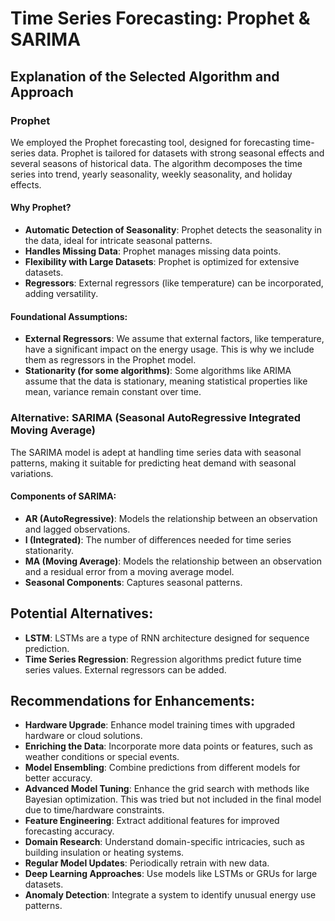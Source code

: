 # Time Series Forecasting: Prophet & SARIMA

## Explanation of the Selected Algorithm and Approach

### Prophet

We employed the Prophet forecasting tool, designed for forecasting time-series data. Prophet is tailored for datasets with strong seasonal effects and several seasons of historical data. The algorithm decomposes the time series into trend, yearly seasonality, weekly seasonality, and holiday effects.

#### Why Prophet?

- **Automatic Detection of Seasonality**: Prophet detects the seasonality in the data, ideal for intricate seasonal patterns.
- **Handles Missing Data**: Prophet manages missing data points.
- **Flexibility with Large Datasets**: Prophet is optimized for extensive datasets.
- **Regressors**: External regressors (like temperature) can be incorporated, adding versatility.

#### Foundational Assumptions:

- **External Regressors**: We assume that external factors, like temperature, have a significant impact on the energy usage. This is why we include them as regressors in the Prophet model.
- **Stationarity (for some algorithms)**: Some algorithms like ARIMA assume that the data is stationary, meaning statistical properties like mean, variance remain constant over time.


### Alternative: SARIMA (Seasonal AutoRegressive Integrated Moving Average)

The SARIMA model is adept at handling time series data with seasonal patterns, making it suitable for predicting heat demand with seasonal variations.

#### Components of SARIMA:

- **AR (AutoRegressive)**: Models the relationship between an observation and lagged observations.
- **I (Integrated)**: The number of differences needed for time series stationarity.
- **MA (Moving Average)**: Models the relationship between an observation and a residual error from a moving average model.
- **Seasonal Components**: Captures seasonal patterns.

## Potential Alternatives:

- **LSTM**: LSTMs are a type of RNN architecture designed for sequence prediction.
- **Time Series Regression**: Regression algorithms predict future time series values. External regressors can be added.

## Recommendations for Enhancements:

- **Hardware Upgrade**: Enhance model training times with upgraded hardware or cloud solutions.
- **Enriching the Data**: Incorporate more data points or features, such as weather conditions or special events.
- **Model Ensembling**: Combine predictions from different models for better accuracy.
- **Advanced Model Tuning**: Enhance the grid search with methods like Bayesian optimization. This was tried but not included in the final model due to time/hardware constraints.
- **Feature Engineering**: Extract additional features for improved forecasting accuracy.
- **Domain Research**: Understand domain-specific intricacies, such as building insulation or heating systems.
- **Regular Model Updates**: Periodically retrain with new data.
- **Deep Learning Approaches**: Use models like LSTMs or GRUs for large datasets.
- **Anomaly Detection**: Integrate a system to identify unusual energy use patterns.

